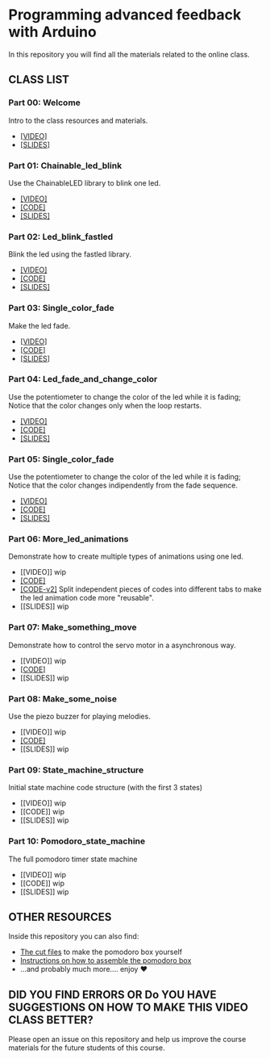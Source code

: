# Programming advanced feedback with Arduino
In this repository you will find all the materials related to the online class.

## CLASS LIST

### Part 00: Welcome
Intro to the class resources and materials.
- [[VIDEO]](https://youtu.be/VUZ3verZ18k)
- [[SLIDES]](https://github.com/id-studiolab/pomodoro/blob/master/slides/00_intro.pdf)

### Part 01: Chainable_led_blink
Use the ChainableLED library to blink one led.
- [[VIDEO]](https://youtu.be/VHdmtCyc9As)
- [[CODE]](https://github.com/id-studiolab/pomodoro/blob/master/arduino_code/01_chainable_led_blink/01_chainable_led_blink.ino)
- [[SLIDES]](https://github.com/id-studiolab/pomodoro/blob/master/slides/01_chainable_led_blink.pdf)

### Part 02: Led_blink_fastled
Blink the led using the fastled library.
- [[VIDEO]](https://youtu.be/IL3P-2P7awE)
- [[CODE]](https://github.com/id-studiolab/pomodoro/blob/master/arduino_code/02_led_blink_fastled/02_led_blink_fastled.ino)
- [[SLIDES]](https://github.com/id-studiolab/pomodoro/blob/master/slides/02_led_blink_fastled.pdf)

### Part 03: Single_color_fade
Make the led fade.
- [[VIDEO]](https://youtu.be/NF4REAkiJAI)
- [[CODE]](https://github.com/id-studiolab/pomodoro/blob/master/arduino_code/03_color_fade/03_color_fade.ino)
- [[SLIDES]](https://github.com/id-studiolab/pomodoro/blob/master/slides/03_color_fade.pdf)

### Part 04: Led_fade_and_change_color
Use the potentiometer to change the color of the led while it is fading; Notice that the color changes only when the loop restarts.
- [[VIDEO]](https://youtu.be/Id5lu5CNIYE)
- [[CODE]](https://github.com/id-studiolab/pomodoro/blob/master/arduino_code/04_led_fade_and_change_color/04_led_fade_and_change_color.ino)
- [[SLIDES]](https://github.com/id-studiolab/pomodoro/blob/master/slides/04_led_fade_and_change_color.pdf)

### Part 05: Single_color_fade
Use the potentiometer to change the color of the led while it is fading; Notice that the color changes indipendently from the fade sequence.
- [[VIDEO]](https://youtu.be/w7xv-VktZmw)
- [[CODE]](https://github.com/id-studiolab/pomodoro/blob/master/arduino_code/05_led_fade_and_change_color_asynchronous/05_led_fade_and_change_color_asynchronous.ino)
- [[SLIDES]](https://github.com/id-studiolab/pomodoro/blob/master/slides/05_led_fade_and_change_color_asynchronous.pdf)


### Part 06: More_led_animations
Demonstrate how to create multiple types of animations using one led.
- [[VIDEO]] wip
- [[CODE]](https://github.com/id-studiolab/pomodoro/blob/master/arduino_code/06_more_led_animations/06_more_led_animations.ino)
- [[CODE-v2]](https://github.com/id-studiolab/pomodoro/tree/master/arduino_code/06a_structure_the_code_in_multiple_tabs) Split independent pieces of codes into different tabs to make the led animation code more "reusable".
- [[SLIDES]] wip


### Part 07: Make_something_move
Demonstrate how to control the servo motor in a asynchronous way.
- [[VIDEO]] wip
- [[CODE]](https://github.com/id-studiolab/pomodoro/tree/master/arduino_code/07_make_something_move)
- [[SLIDES]] wip

### Part 08: Make_some_noise
Use the piezo buzzer for playing melodies.
- [[VIDEO]] wip
- [[CODE]](https://github.com/id-studiolab/pomodoro/tree/master/arduino_code/08_make_some_noise)
- [[SLIDES]] wip

### Part 09: State_machine_structure
Initial state machine code structure (with the first 3 states)
- [[VIDEO]] wip
- [[CODE]] wip
- [[SLIDES]] wip

### Part 10: Pomodoro_state_machine
The full pomodoro timer state machine
- [[VIDEO]] wip
- [[CODE]] wip
- [[SLIDES]] wip

## OTHER RESOURCES
Inside this repository you can also find:
- [The cut files](https://github.com/id-studiolab/pomodoro/blob/master/cut_files/box.pdf) to make the pomodoro box yourself
- [Instructions on how to assemble the pomodoro box](https://github.com/id-studiolab/pomodoro/tree/master/assembly_instructions)
- ...and probably much more.... enjoy ❤️

## DID YOU FIND ERRORS OR Do YOU HAVE SUGGESTIONS ON HOW TO MAKE THIS VIDEO CLASS BETTER?
Please open an issue on this repository and help us improve the course materials for the future students of this course.
